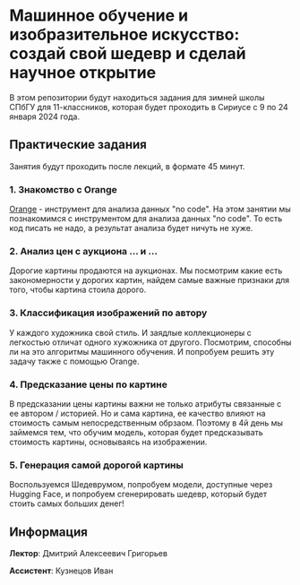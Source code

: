 # Машинное обучение и изобразительное искусство: создай свой шедевр и сделай научное открытие
В этом репозитории будут находиться задания для зимней школы СПбГУ для 11-классников, которая будет проходить в Сириусе с 9 по 24 января 2024 года.

## Практические задания
Занятия будут проходить после лекций, в формате 45 минут.

### 1. Знакомство с Orange
[Orange](https://orangedatamining.com/) - инструмент для анализа данных "no code". На этом занятии мы познакомимся с инструментом для анализа данных "no code". То есть код писать не надо, а результат анализа будет ничуть не хуже.

### 2. Анализ цен с аукциона ... и ...
Дорогие картины продаются на аукционах. Мы посмотрим какие есть закономерности у дорогих картин, найдем самые важные признаки для того, чтобы картина стоила дорого.

### 3. Классификация изображений по автору
У каждого художника свой стиль. И заядлые коллекционеры с легкостью отличат одного хужожника от другого. Посмотрим, способны ли на это алгоритмы машинного обучения. И попробуем решить эту задачу также с помощью Orange.

### 4. Предсказание цены по картине
В предсказании цены картины важни не только атрибуты связанные с ее автором / историей. Но и сама картина, ее качество влияют на стоимость самым непосредственным обрзаом. Поэтому в 4й день мы займемся тем, что обучим модель, которая будет предсказывать стоимость картины, основываясь на изображении.

### 5. Генерация самой дорогой картины
Воспользуемся Шедеврумом, попробуем модели, доступные через Hugging Face, и попробуем сгенерировать шедевр, который будет стоить самых больших денег!

## Информация
**Лектор**: Дмитрий Алексеевич Григорьев

**Ассистент**: Кузнецов Иван
